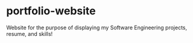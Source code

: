 # portfolio-website
Website for the purpose of displaying my Software Engineering projects, resume, and skills!
